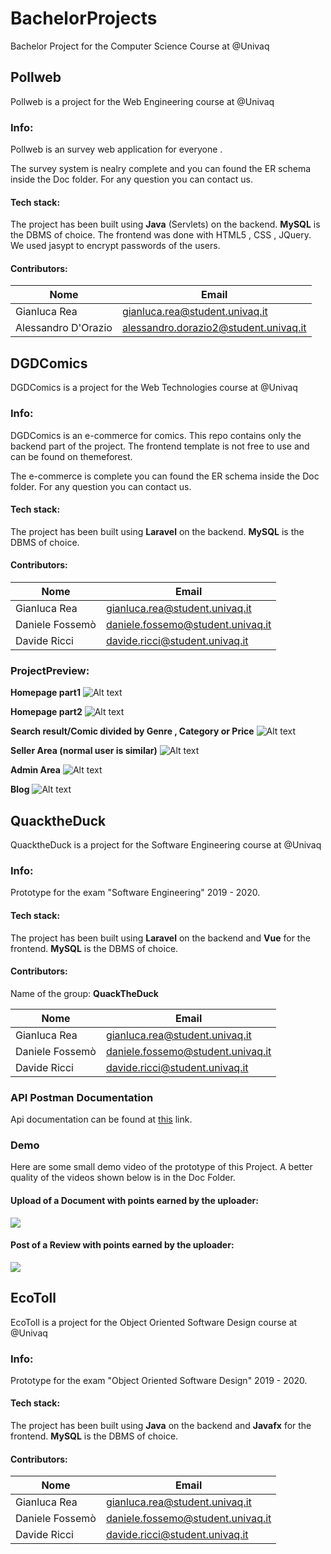 # BachelorProjects
Bachelor Project for the Computer Science Course at @Univaq

## Pollweb
Pollweb is a project for the Web Engineering course at @Univaq

### Info:
Pollweb is an survey web application for everyone .

The survey system is nealry complete and you can found the ER schema inside the Doc folder.
For any question you can contact us. 

#### Tech stack:
The project has been built using **Java** (Servlets) on the backend. **MySQL** is the DBMS of choice.
The frontend was done with HTML5 , CSS , JQuery. We used jasypt to encrypt passwords of the users. 

#### Contributors:

| Nome                | Email                                  |
| ------------------- | -------------------------------------- |
| Gianluca Rea        | gianluca.rea@student.univaq.it         |
| Alessandro D'Orazio | alessandro.dorazio2@student.univaq.it  |


## DGDComics
DGDComics is a project for the Web Technologies course at @Univaq

### Info:
DGDComics is an e-commerce for comics.
This repo contains only the backend part of the project.
The frontend template is not free to use and can be found on themeforest.

The e-commerce is complete you can found the ER schema inside the Doc folder.
For any question you can contact us. 

#### Tech stack:
The project has been built using **Laravel** on the backend. **MySQL** is the DBMS of choice.

#### Contributors:

| Nome             | Email                              |
| ---------------- | ---------------------------------- |
| Gianluca Rea     | gianluca.rea@student.univaq.it     |
| Daniele  Fossemò | daniele.fossemo@student.univaq.it  |
| Davide   Ricci   | davide.ricci@student.univaq.it     |

### ProjectPreview:

**Homepage part1**
![Alt text](/DGDComics/images/image1.png?raw=true "Homepage part1")



**Homepage part2**
![Alt text](/DGDComics/images/image2.png?raw=true "Homepage part2")



**Search result/Comic divided by Genre , Category or Price**
![Alt text](/DGDComics/images/image3.png?raw=true "Search result")



**Seller Area (normal user is similar)**
![Alt text](/DGDComics/images/image4.png?raw=true "Seller")



**Admin Area**
![Alt text](/DGDComics/images/image5.png?raw=true "Admin Area")



**Blog**
![Alt text](/DGDComics/images/image6.png?raw=true "Blog")

## QuacktheDuck
QuacktheDuck is a project for the Software Engineering course at @Univaq
### Info:
Prototype for the exam "Software Engineering" 2019 - 2020. 

#### Tech stack:
The project has been built using **Laravel** on the backend and **Vue** for the frontend. **MySQL** is the DBMS of choice.
#### Contributors:
Name of the group: **QuackTheDuck**

| Nome             | Email                              |
| ---------------- | ---------------------------------- |
| Gianluca Rea     | gianluca.rea@student.univaq.it     |
| Daniele  Fossemò | daniele.fossemo@student.univaq.it  |
| Davide   Ricci   | davide.ricci@student.univaq.it     |



### API Postman Documentation

Api documentation can be found at [this](https://documenter.getpostman.com/view/9791093/SWEE1ag7?version=latest) link.



### Demo

Here are some small demo video of the prototype of this Project.
A better quality of the videos shown below is in the Doc Folder.

#### Upload of a Document with points earned by the uploader:

![](https://media.giphy.com/media/eguzBM8pUKYx6bPGDj/giphy.gif)

#### Post of a Review with points earned by the uploader:

![](https://media.giphy.com/media/RLmqrc3dKwSFuBScA3/giphy.gif)


## EcoToll
EcoToll is a project for the Object Oriented Software Design course at @Univaq
### Info:
Prototype for the exam "Object Oriented Software Design" 2019 - 2020. 

#### Tech stack:
The project has been built using **Java** on the backend and **Javafx** for the frontend. **MySQL** is the DBMS of choice.
#### Contributors:
| Nome             | Email                              |
| ---------------- | ---------------------------------- |
| Gianluca Rea     | gianluca.rea@student.univaq.it     |
| Daniele  Fossemò | daniele.fossemo@student.univaq.it  |
| Davide   Ricci   | davide.ricci@student.univaq.it     |
